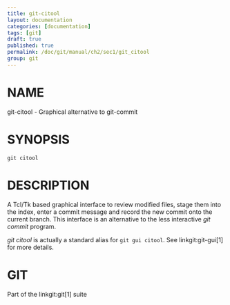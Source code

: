 ```yaml
---
title: git-citool
layout: documentation
categories: [documentation]
tags: [git]
draft: true
published: true
permalink: /doc/git/manual/ch2/sec1/git_citool
group: git
---
```


NAME
====

git-citool - Graphical alternative to git-commit

SYNOPSIS
========

    git citool

DESCRIPTION
===========

A Tcl/Tk based graphical interface to review modified files, stage them into the index, enter a commit message and record the new commit onto the current branch. This interface is an alternative to the less interactive *git commit* program.

*git citool* is actually a standard alias for `git gui citool`. See linkgit:git-gui\[1\] for more details.

GIT
===

Part of the linkgit:git\[1\] suite
